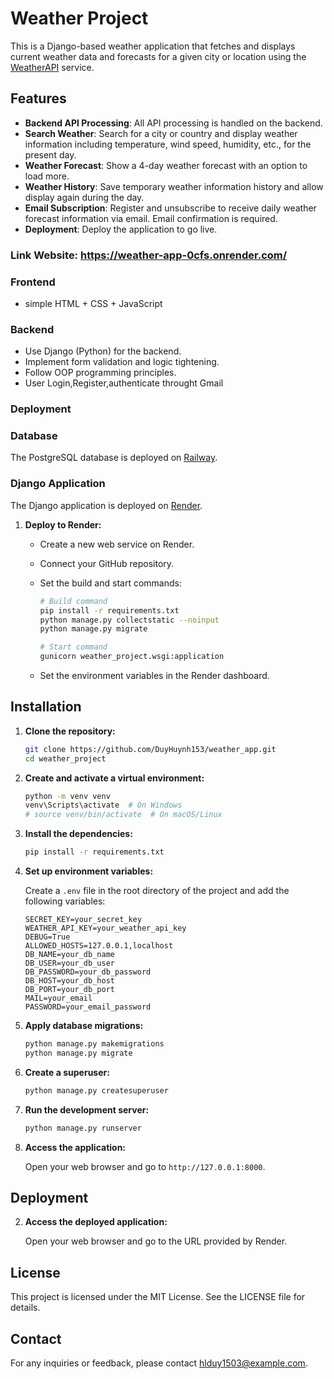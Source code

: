 # Weather Project

This is a Django-based weather application that fetches and displays current weather data and forecasts for a given city or location using the [WeatherAPI](https://www.weatherapi.com) service.

## Features

- **Backend API Processing**: All API processing is handled on the backend.
- **Search Weather**: Search for a city or country and display weather information including temperature, wind speed, humidity, etc., for the present day.
- **Weather Forecast**: Show a 4-day weather forecast with an option to load more.
- **Weather History**: Save temporary weather information history and allow display again during the day.
- **Email Subscription**: Register and unsubscribe to receive daily weather forecast information via email. Email confirmation is required.
- **Deployment**: Deploy the application to go live.

### Link Website: https://weather-app-0cfs.onrender.com/

### Frontend

- simple HTML + CSS + JavaScript

### Backend

- Use Django (Python) for the backend.
- Implement form validation and logic tightening.
- Follow OOP programming principles.
- User Login,Register,authenticate throught Gmail

### Deployment

### Database

The PostgreSQL database is deployed on [Railway](https://railway.app).

### Django Application

The Django application is deployed on [Render](https://render.com).

1. **Deploy to Render:**

   - Create a new web service on Render.
   - Connect your GitHub repository.
   - Set the build and start commands:

     ```sh
     # Build command
     pip install -r requirements.txt
     python manage.py collectstatic --noinput
     python manage.py migrate

     # Start command
     gunicorn weather_project.wsgi:application
     ```

   - Set the environment variables in the Render dashboard.

## Installation

1. **Clone the repository:**

   ```sh
   git clone https://github.com/DuyHuynh153/weather_app.git
   cd weather_project
   ```

2. **Create and activate a virtual environment:**

   ```sh
   python -m venv venv
   venv\Scripts\activate  # On Windows
   # source venv/bin/activate  # On macOS/Linux
   ```

3. **Install the dependencies:**

   ```sh
   pip install -r requirements.txt
   ```

4. **Set up environment variables:**

   Create a `.env` file in the root directory of the project and add the following variables:

   ```env
   SECRET_KEY=your_secret_key
   WEATHER_API_KEY=your_weather_api_key
   DEBUG=True
   ALLOWED_HOSTS=127.0.0.1,localhost
   DB_NAME=your_db_name
   DB_USER=your_db_user
   DB_PASSWORD=your_db_password
   DB_HOST=your_db_host
   DB_PORT=your_db_port
   MAIL=your_email
   PASSWORD=your_email_password
   ```

5. **Apply database migrations:**

   ```sh
   python manage.py makemigrations
   python manage.py migrate
   ```

6. **Create a superuser:**

   ```sh
   python manage.py createsuperuser
   ```

7. **Run the development server:**

   ```sh
   python manage.py runserver
   ```

8. **Access the application:**

   Open your web browser and go to `http://127.0.0.1:8000`.

## Deployment

2. **Access the deployed application:**

   Open your web browser and go to the URL provided by Render.

## License

This project is licensed under the MIT License. See the LICENSE file for details.

## Contact

For any inquiries or feedback, please contact [hlduy1503@example.com](mailto:your-email@example.com).
